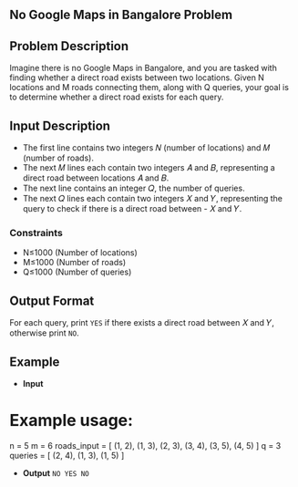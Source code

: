 ## No Google Maps in Bangalore Problem

## Problem Description
Imagine there is no Google Maps in Bangalore, and you are tasked with finding whether a direct road exists between two locations. Given N locations and M roads connecting them, along with Q queries, your goal is to determine whether a direct road exists for each query.

## Input Description
- The first line contains two integers 𝑁 (number of locations) and 𝑀 (number of roads).
- The next 𝑀 lines each contain two integers 𝐴 and 𝐵, representing a direct road between locations 𝐴 and 𝐵.
- The next line contains an integer 𝑄, the number of queries.
- The next 𝑄 lines each contain two integers 𝑋 and 𝑌, representing the query to check if there is a direct road between - 𝑋 and 𝑌.

### Constraints
- N≤1000 (Number of locations)
- M≤1000 (Number of roads)
- Q≤1000 (Number of queries)

## Output Format
For each query, print `YES` if there exists a direct road between 𝑋 and 𝑌, otherwise print `NO`.


## Example 
- **Input** 
# Example usage:
n = 5
m = 6
roads_input = [
    (1, 2),
    (1, 3),
    (2, 3),
    (3, 4),
    (3, 5),
    (4, 5)
]
q = 3
queries = [
    (2, 4),
    (1, 3),
    (1, 5)
]

- **Output** 
`
NO
YES
NO
`